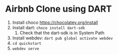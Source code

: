 # Airbnb Clone using DART
1. Install choco https://chocolatey.org/install
2. Install dart: `choco install dart-sdk`
   1. Check that the dart-sdk is in System Path
3. Install webdev: `dart pub global activate webdev` 
3. `cd quickstart`
4. `webdev serve` 